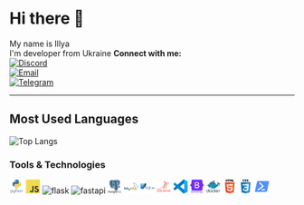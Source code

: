 # Hi there 👋 

My name is Illya  
I'm developer from Ukraine
**Connect with me:**  
[![Discord](https://img.shields.io/badge/Discord-5865F2?style=flat&logo=discord&logoColor=white)](https://discordapp.com/users/illyadd)  
[![Email](https://img.shields.io/badge/Email-D14836?style=flat&logo=gmail&logoColor=white)](mailto:illya.d.donchenko@gmail.com)  
[![Telegram](https://img.shields.io/badge/Telegram-2CA5E0?style=flat&logo=telegram&logoColor=white)](https://t.me/IllyaDD)  

---

## Most Used Languages
![Top Langs](https://github-readme-stats.vercel.app/api/top-langs/?username=IllyaDD&theme=radical&title_color=8E2DE2&text_color=fff&layout=compact)

### Tools & Technologies
<p align="left">
  <img src="https://raw.githubusercontent.com/devicons/devicon/master/icons/python/python-original-wordmark.svg" alt="python" width="25" height="25" />
  <img src="https://raw.githubusercontent.com/devicons/devicon/master/icons/javascript/javascript-original.svg" alt="javascript" width="25" height="25" />
  <img src="https://cdn.jsdelivr.net/gh/devicons/devicon@latest/icons/flask/flask-original-wordmark.svg" alt="flask" width="25" height="25" />
  <img src="https://cdn.worldvectorlogo.com/logos/fastapi.svg" alt="fastapi" width="25" height="25" />
  <img src="https://raw.githubusercontent.com/devicons/devicon/master/icons/postgresql/postgresql-original-wordmark.svg" alt="postgresql" width="25" height="25" />
  <img src="https://raw.githubusercontent.com/devicons/devicon/master/icons/mysql/mysql-original-wordmark.svg" alt="mysql" width="25" height="25" />
  <img src="https://raw.githubusercontent.com/devicons/devicon/master/icons/sqlite/sqlite-original-wordmark.svg" alt="sqlite" width="25" height="25" />
  <img src="https://raw.githubusercontent.com/devicons/devicon/master/icons/microsoftsqlserver/microsoftsqlserver-plain-wordmark.svg" alt="sql-server" width="25" height="25" />
  <img src="https://raw.githubusercontent.com/devicons/devicon/master/icons/vscode/vscode-original.svg" alt="vscode" width="25" height="25" />
  <img src="https://raw.githubusercontent.com/devicons/devicon/master/icons/bootstrap/bootstrap-plain-wordmark.svg" alt="bootstrap" width="25" height="25" />
  <img src="https://raw.githubusercontent.com/devicons/devicon/master/icons/docker/docker-original-wordmark.svg" alt="docker" width="25" height="25" />
  <img src="https://raw.githubusercontent.com/devicons/devicon/master/icons/html5/html5-original-wordmark.svg" alt="html" width="25" height="25" />
  <img src="https://raw.githubusercontent.com/devicons/devicon/master/icons/css3/css3-original-wordmark.svg" alt="css" width="25" height="25" />
  <img src="https://raw.githubusercontent.com/devicons/devicon/master/icons/powershell/powershell-original.svg" alt="powershell" width="25" height="25" />
</p>
